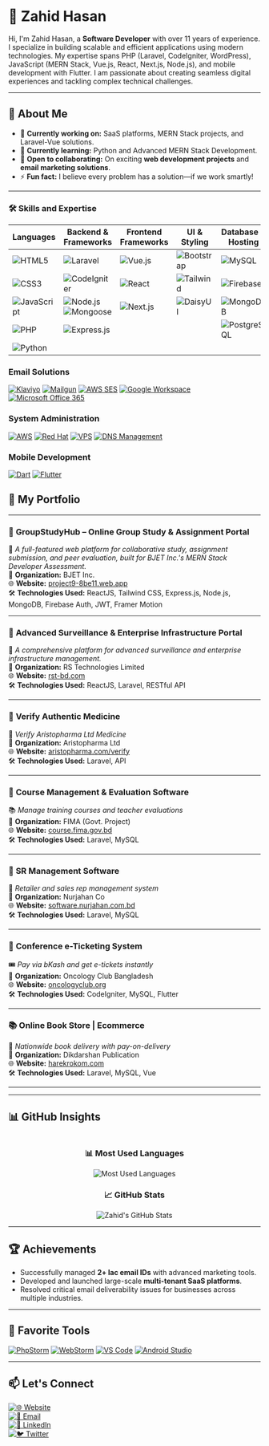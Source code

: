 # 👋 Zahid Hasan

Hi, I'm Zahid Hasan, a **Software Developer** with over 11 years of experience. I specialize in building scalable and efficient applications using modern technologies. My expertise spans PHP (Laravel, CodeIgniter, WordPress), JavaScript (MERN Stack, Vue.js, React, Next.js, Node.js), and mobile development with Flutter. I am passionate about creating seamless digital experiences and tackling complex technical challenges.

---

## 🚀 About Me

- 🔭 **Currently working on:** SaaS platforms, MERN Stack projects, and Laravel-Vue solutions.
- 🌱 **Currently learning:** Python and Advanced MERN Stack Development.
- 👯 **Open to collaborating:** On exciting **web development projects** and **email marketing solutions**.
- ⚡ **Fun fact:** I believe every problem has a solution—if we work smartly!

---


### 🛠️ Skills and Expertise

| Languages | Backend & Frameworks | Frontend Frameworks | UI & Styling | Database & Hosting |
|-----------|----------------------|---------------------|--------------|--------------------|
| ![HTML5](https://img.shields.io/badge/HTML5-E34F26?style=flat-square&logo=html5&logoColor=white) | ![Laravel](https://img.shields.io/badge/Laravel-FF2D20?style=flat-square&logo=laravel&logoColor=white) | ![Vue.js](https://img.shields.io/badge/Vue.js-4FC08D?style=flat-square&logo=vue.js&logoColor=white) | ![Bootstrap](https://img.shields.io/badge/Bootstrap-7952B3?style=flat-square&logo=bootstrap&logoColor=white) | ![MySQL](https://img.shields.io/badge/MySQL-4479A1?style=flat-square&logo=mysql&logoColor=white) |
| ![CSS3](https://img.shields.io/badge/CSS3-1572B6?style=flat-square&logo=css3&logoColor=white) | ![CodeIgniter](https://img.shields.io/badge/CodeIgniter-EF4223?style=flat-square&logo=codeigniter&logoColor=white) | ![React](https://img.shields.io/badge/React-61DAFB?style=flat-square&logo=react&logoColor=black) | ![Tailwind](https://img.shields.io/badge/Tailwind_CSS-38B2AC?style=flat-square&logo=tailwind-css&logoColor=white) | ![Firebase](https://img.shields.io/badge/Firebase-FFCA28?style=flat-square&logo=firebase&logoColor=black) |
| ![JavaScript](https://img.shields.io/badge/JavaScript-F7DF1E?style=flat-square&logo=javascript&logoColor=black) | ![Node.js](https://img.shields.io/badge/Node.js-339933?style=flat-square&logo=node.js&logoColor=white) <br> ![Mongoose](https://img.shields.io/badge/Mongoose-880000?style=flat-square&logo=mongoose&logoColor=white) | ![Next.js](https://img.shields.io/badge/Next.js-000000?style=flat-square&logo=next.js&logoColor=white) | ![DaisyUI](https://img.shields.io/badge/DaisyUI-5A0EF8?style=flat-square&logo=daisyui&logoColor=white) | ![MongoDB](https://img.shields.io/badge/MongoDB-47A248?style=flat-square&logo=mongodb&logoColor=white) |
| ![PHP](https://img.shields.io/badge/PHP-777BB4?style=flat-square&logo=php&logoColor=white) | ![Express.js](https://img.shields.io/badge/Express.js-000000?style=flat-square&logo=express&logoColor=white) |  |  | ![PostgreSQL](https://img.shields.io/badge/PostgreSQL-4169E1?style=flat-square&logo=postgresql&logoColor=white) |
| ![Python](https://img.shields.io/badge/Python-3776AB?style=flat-square&logo=python&logoColor=white) |  |  |  |  |




### Email Solutions
[![Klaviyo](https://img.shields.io/badge/Klaviyo-52E872?style=for-the-badge&logo=klaviyo&logoColor=white)](https://www.klaviyo.com/)
[![Mailgun](https://img.shields.io/badge/Mailgun-F06B64?style=for-the-badge&logo=mailgun&logoColor=white)](https://www.mailgun.com/)
[![AWS SES](https://img.shields.io/badge/AWS%20SES-FF9900?style=for-the-badge&logo=amazon-aws&logoColor=white)](https://aws.amazon.com/ses/)
[![Google Workspace](https://img.shields.io/badge/Google%20Workspace-4285F4?style=for-the-badge&logo=google&logoColor=white)](https://workspace.google.com/)
[![Microsoft Office 365](https://img.shields.io/badge/Office%20365-D83B01?style=for-the-badge&logo=microsoftoffice&logoColor=white)](https://www.microsoft.com/en-us/microsoft-365)


### System Administration
[![AWS](https://img.shields.io/badge/AWS-232F3E?style=for-the-badge&logo=amazon-aws&logoColor=white)](https://aws.amazon.com/)
[![Red Hat](https://img.shields.io/badge/Red%20Hat-EE0000?style=for-the-badge&logo=red-hat&logoColor=white)](https://www.redhat.com/)
[![VPS](https://img.shields.io/badge/VPS%20Hosting-0078D4?style=for-the-badge&logo=microsoft-azure&logoColor=white)](https://www.vultr.com/)
[![DNS Management](https://img.shields.io/badge/DNS%20Management-1572B6?style=for-the-badge&logo=cloudflare&logoColor=white)](https://www.cloudflare.com/)

### Mobile Development
[![Dart](https://img.shields.io/badge/Dart-0175C2?style=for-the-badge&logo=dart&logoColor=white)](https://dart.dev/)
[![Flutter](https://img.shields.io/badge/Flutter-02569B?style=for-the-badge&logo=flutter&logoColor=white)](https://flutter.dev/)

## 📂 My Portfolio

---

### 🏥 **GroupStudyHub – Online Group Study & Assignment Portal**

🔬 *A full-featured web platform for collaborative study, assignment submission, and peer evaluation, built for BJET Inc.'s MERN Stack Developer Assessment.*  
🏢 **Organization:** BJET Inc.  
🌐 **Website:** [project9-8be11.web.app](https://project9-8be11.web.app)  
🛠️ **Technologies Used:** ReactJS, Tailwind CSS, Express.js, Node.js, MongoDB, Firebase Auth, JWT, Framer Motion

---

### 🏥 **Advanced Surveillance & Enterprise Infrastructure Portal**

🔬 *A comprehensive platform for advanced surveillance and enterprise infrastructure management.*  
🏢 **Organization:** RS Technologies Limited  
🌐 **Website:** [rst-bd.com](https://rst-bd.com/)  
🛠️ **Technologies Used:** ReactJS, Laravel, RESTful API

---

### 🏥 **Verify Authentic Medicine**  

🔬 *Verify Aristopharma Ltd Medicine*  
🏢 **Organization:** Aristopharma Ltd  
🌐 **Website:** [aristopharma.com/verify](https://www.aristopharma.com/verify)  
🛠️ **Technologies Used:** Laravel, API

---

### 🏥 **Course Management & Evaluation Software**  

📚 *Manage training courses and teacher evaluations*  
🏢 **Organization:** FIMA (Govt. Project)  
🌐 **Website:** [course.fima.gov.bd](https://course.fima.gov.bd/login)  
🛠️ **Technologies Used:** Laravel, MySQL

---

### 🧾 **SR Management Software**  

💼 *Retailer and sales rep management system*  
🏢 **Organization:** Nurjahan Co  
🌐 **Website:** [software.nurjahan.com.bd](https://software.nurjahan.com.bd/)  
🛠️ **Technologies Used:** Laravel, MySQL

---

### 🎫 **Conference e-Ticketing System**  

🎟️ *Pay via bKash and get e-tickets instantly*  
🏢 **Organization:** Oncology Club Bangladesh  
🌐 **Website:** [oncologyclub.org](https://oncologyclub.org)  
🛠️ **Technologies Used:** CodeIgniter, MySQL, Flutter

---

### 📚 **Online Book Store | Ecommerce**  

📖 *Nationwide book delivery with pay-on-delivery*  
🏢 **Organization:** Dikdarshan Publication  
🌐 **Website:** [harekrokom.com](https://harekrokom.com)  
🛠️ **Technologies Used:** Laravel, MySQL, Vue

---




---

## 📊 GitHub Insights

<div style="display: flex; flex-wrap: wrap; justify-content: space-between; align-items: center;">
  <div style="flex: 1; text-align: center; min-width: 300px;">
    <h3>📊 Most Used Languages</h3>
    <img src="https://github-readme-stats.vercel.app/api/top-langs/?username=zahidhasanratan&layout=compact&theme=radical" alt="Most Used Languages">
  </div>
  <div style="flex: 1; text-align: center; min-width: 300px;">
    <h3>📈 GitHub Stats</h3>
    <img src="https://github-readme-stats.vercel.app/api?username=zahidhasanratan&show_icons=true&theme=radical" alt="Zahid's GitHub Stats">
  </div>
</div>

---

## 🏆 Achievements

- Successfully managed **2+ lac email IDs** with advanced marketing tools.
- Developed and launched large-scale **multi-tenant SaaS platforms**.
- Resolved critical email deliverability issues for businesses across multiple industries.

---

## 🔧 Favorite Tools

[![PhpStorm](https://img.shields.io/badge/PhpStorm-000000?style=for-the-badge&logo=phpstorm&logoColor=white)](https://www.jetbrains.com/phpstorm/)
[![WebStorm](https://img.shields.io/badge/WebStorm-000000?style=for-the-badge&logo=webstorm&logoColor=white)](https://www.jetbrains.com/webstorm/)
[![VS Code](https://img.shields.io/badge/VS%20Code-007ACC?style=for-the-badge&logo=visual-studio-code&logoColor=white)](https://code.visualstudio.com/)
[![Android Studio](https://img.shields.io/badge/Android%20Studio-3DDC84?style=for-the-badge&logo=android-studio&logoColor=white)](https://developer.android.com/studio)

---

## 📫 Let's Connect

[![🌐 Website](https://img.shields.io/badge/🌐%20Website-Zahid%20Hasan-blue?style=for-the-badge&logo=google-chrome&logoColor=white)](https://zahid.com.bd)  
[![📧 Email](https://img.shields.io/badge/📧%20Email-inf@zahid.com.bd-green?style=for-the-badge&logo=gmail&logoColor=white)](mailto:inf@zahid.com.bd)  
[![💼 LinkedIn](https://img.shields.io/badge/💼%20LinkedIn-Zahid%20Hasan-blue?style=for-the-badge&logo=linkedin&logoColor=white)](https://www.linkedin.com/in/zahid-hasan-5118886a)  
[![🐦 Twitter](https://img.shields.io/badge/🐦%20Twitter-@zahidhasanratan-blue?style=for-the-badge&logo=twitter&logoColor=white)](https://x.com/zahidhasanratan)
